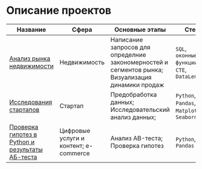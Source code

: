 # Описание проектов
|Название|Сфера|Основные этапы|Стек|
|--------|-----|--------------|----|
|[Анализ рынка недвижимости](https://github.com/Seeva1520/data_analyst_pet_projects/tree/main/%D0%90%D0%BD%D0%B0%D0%BB%D0%B8%D0%B7%20%D1%80%D1%8B%D0%BD%D0%BA%D0%B0%20%D0%BD%D0%B5%D0%B4%D0%B2%D0%B8%D0%B6%D0%B8%D0%BC%D0%BE%D1%81%D1%82%D0%B8)|Недвижимость|Написание запросов для определние закономерностей и сегментов рынка;<br>Визуализация динамики продаж|`SQL`, `оконные функции`, `CTE`, `DataLens`|
|[Исследования стартапов](https://github.com/Seeva1520/data_analyst_pet_projects/tree/main/%D0%98%D1%81%D1%81%D0%BB%D0%B5%D0%B4%D0%BE%D0%B2%D0%B0%D0%BD%D0%B8%D0%B5%20%D1%81%D1%82%D0%B0%D1%80%D1%82%D0%B0%D0%BF%D0%BE%D0%B2)|Стартап|Предобработка данных; Исследовательский анализ данных;|`Python`, `Pandas`, `Matplotlib`, `Seaborn`|
|[Проверка гипотез в Python и результаты АБ-теста](https://github.com/Seeva1520/data_analyst_pet_projects/tree/main/%D0%9F%D1%80%D0%BE%D0%B2%D0%B5%D1%80%D0%BA%D0%B0%20%D0%B3%D0%B8%D0%BF%D0%BE%D1%82%D0%B5%D0%B7%20%D0%B2%20Python%20%D0%B8%20%D1%80%D0%B5%D0%B7%D1%83%D0%BB%D1%8C%D1%82%D0%B0%D1%82%D1%8B%20%D0%90%D0%91-%D1%82%D0%B5%D1%81%D1%82%D0%B0)|Цифровые услуги и контент; e-commerce|Анализ AB-теста; Проверка гипотез|`Python`, `Pandas`|
